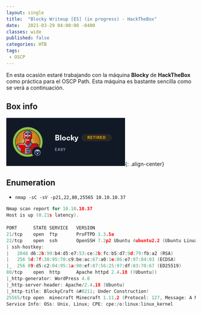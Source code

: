 ```yaml
---
layout: single
title:  "Blocky Writeup [ES] (in progress) - HackTheBox"
date:   2021-03-29 04:00:00 -0400
classes: wide
published: false
categories: HTB
tags:
 - OSCP
---
```


En esta ocasión estaré trabajando con la máquina **Blocky** de **HackTheBox** como práctica para el OSCP Path. Esta máquina es bastante sencilla como se verá a continuación.

## Box info

![Machine Info](/images/HTB/Blocky/00-info-machine.png "Machine Info"){: .align-center}


## Enumeration


* ```nmap -sC -sV -p21,22,80,25565 10.10.10.37```

```go
Nmap scan report for 10.10.10.37
Host is up (0.21s latency).

PORT      STATE SERVICE   VERSION
21/tcp    open  ftp       ProFTPD 1.3.5a
22/tcp    open  ssh       OpenSSH 7.2p2 Ubuntu 4ubuntu2.2 (Ubuntu Linux; protocol 2.0)
| ssh-hostkey: 
|   2048 d6:2b:99:b4:d5:e7:53:ce:2b:fc:b5:d7:9d:79:fb:a2 (RSA)
|   256 5d:7f:38:95:70:c9:be:ac:67:a0:1e:86:e7:97:84:03 (ECDSA)
|_  256 09:d5:c2:04:95:1a:90:ef:87:56:25:97:df:83:70:67 (ED25519)
80/tcp    open  http      Apache httpd 2.4.18 ((Ubuntu))
|_http-generator: WordPress 4.8
|_http-server-header: Apache/2.4.18 (Ubuntu)
|_http-title: BlockyCraft &#8211; Under Construction!
25565/tcp open  minecraft Minecraft 1.11.2 (Protocol: 127, Message: A Minecraft Server, Users: 0/20)
Service Info: OSs: Unix, Linux; CPE: cpe:/o:linux:linux_kernel
```

